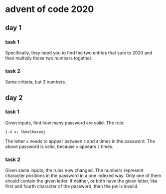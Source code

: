 # advent of code 2020

## day 1

### task 1
Specifically, they need you to find the two entries that sum to 2020 and then multiply those two numbers together.

### task 2
Same criteria, but 3 numbers.

## day 2
### task 1
Given inputs, find how many password are valid. The rule:
```
1-4 x: lkmxlkmxeej
```
The letter `x` needs to appear between `1` and `4` times in the password. The above password is valid, because `x` appears `2` times.

### task 2
Given same inputs, the rules now changed. The numbers represent character positions in the password in a one indexed way. Only one of them should contain the given letter. If neither, or both have the given letter, like first and fourth character of the password, then the pw is invalid.

